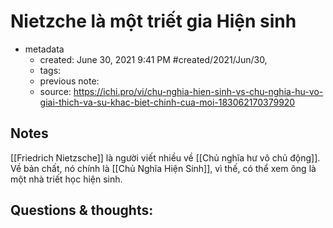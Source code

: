 ---
---

# Nietzche là một triết gia Hiện sinh

- metadata
	- created: June 30, 2021 9:41 PM #created/2021/Jun/30,
	- tags:
	- previous note:
	- source: https://ichi.pro/vi/chu-nghia-hien-sinh-vs-chu-nghia-hu-vo-giai-thich-va-su-khac-biet-chinh-cua-moi-183062170379920

## Notes
[[Friedrich Nietzsche]] là người viết nhiều về [[Chủ nghĩa hư vô chủ động]]. Về bản chất, nó chính là [[Chủ Nghĩa Hiện Sinh]], vì thế, có thể xem ông là một nhà triết học hiện sinh.

## Questions & thoughts:

